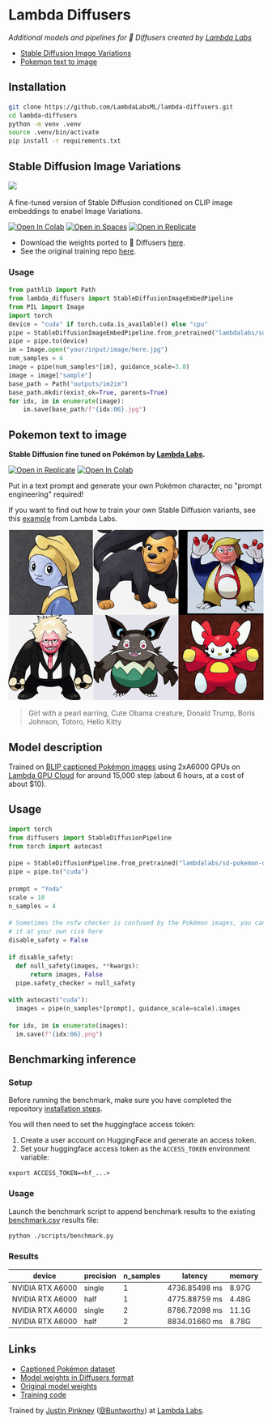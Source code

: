 # Lambda Diffusers

_Additional models and pipelines for 🤗 Diffusers created by [Lambda Labs](https://lambdalabs.com/)_

- [Stable Diffusion Image Variations](#stable-diffusion-image-variations)
- [Pokemon text to image](#pokemon-text-to-image)

## Installation

```bash
git clone https://github.com/LambdaLabsML/lambda-diffusers.git
cd lambda-diffusers
python -m venv .venv
source .venv/bin/activate
pip install -r requirements.txt
```

## Stable Diffusion Image Variations

![](https://raw.githubusercontent.com/justinpinkney/stable-diffusion/main/assets/im-vars-thin.jpg)

A fine-tuned version of Stable Diffusion conditioned on CLIP image embeddings to enabel Image Variations.

[![Open In Colab](https://colab.research.google.com/assets/colab-badge.svg)](https://colab.research.google.com/drive/1JqNbI_kDq_Gth2MIYdsphgNgyGIJxBgB?usp=sharing)
[![Open in Spaces](https://img.shields.io/badge/%F0%9F%A4%97-Open%20in%20Spaces-orange)](https://huggingface.co/spaces/lambdalabs/stable-diffusion-image-variations)
[![Open in Replicate](https://img.shields.io/badge/%F0%9F%9A%80-Open%20in%20Replicate-%23fff891)](https://replicate.com/lambdal/stable-diffusion-image-variation)

- Download the weights ported to 🤗 Diffusers [here](https://huggingface.co/lambdalabs/sd-image-variations-diffusers).
- See the original training repo [here](https://github.com/justinpinkney/stable-diffusion).

### Usage

```python
from pathlib import Path
from lambda_diffusers import StableDiffusionImageEmbedPipeline
from PIL import Image
import torch
device = "cuda" if torch.cuda.is_available() else "cpu"
pipe = StableDiffusionImageEmbedPipeline.from_pretrained("lambdalabs/sd-image-variations-diffusers")
pipe = pipe.to(device)
im = Image.open("your/input/image/here.jpg")
num_samples = 4
image = pipe(num_samples*[im], guidance_scale=3.0)
image = image["sample"]
base_path = Path("outputs/im2im")
base_path.mkdir(exist_ok=True, parents=True)
for idx, im in enumerate(image):
    im.save(base_path/f"{idx:06}.jpg")
```

## Pokemon text to image

__Stable Diffusion fine tuned on Pokémon by [Lambda Labs](https://lambdalabs.com/).__

[![Open in Replicate](https://img.shields.io/badge/%F0%9F%9A%80-Open%20in%20Replicate-%23fff891)](https://replicate.com/lambdal/text-to-pokemon)
[![Open In Colab](https://colab.research.google.com/assets/colab-badge.svg)](https://colab.research.google.com/github/LambdaLabsML/lambda-diffusers/blob/main/notebooks/pokemon_demo.ipynb)

Put in a text prompt and generate your own Pokémon character, no "prompt engineering" required!

If you want to find out how to train your own Stable Diffusion variants, see this [example](https://github.com/LambdaLabsML/examples/tree/main/stable-diffusion-finetuning) from Lambda Labs.

![](https://raw.githubusercontent.com/LambdaLabsML/examples/main/stable-diffusion-finetuning/README_files/montage.jpg)

> Girl with a pearl earring, Cute Obama creature, Donald Trump, Boris Johnson, Totoro, Hello Kitty

## Model description

Trained on [BLIP captioned Pokémon images](https://huggingface.co/datasets/lambdalabs/pokemon-blip-captions) using 2xA6000 GPUs on [Lambda GPU Cloud](https://lambdalabs.com/service/gpu-cloud) for around 15,000 step (about 6 hours, at a cost of about $10).

## Usage


```python
import torch
from diffusers import StableDiffusionPipeline
from torch import autocast

pipe = StableDiffusionPipeline.from_pretrained("lambdalabs/sd-pokemon-diffusers", torch_dtype=torch.float16)  
pipe = pipe.to("cuda")

prompt = "Yoda"
scale = 10
n_samples = 4

# Sometimes the nsfw checker is confused by the Pokémon images, you can disable
# it at your own risk here
disable_safety = False

if disable_safety:
  def null_safety(images, **kwargs):
      return images, False
  pipe.safety_checker = null_safety

with autocast("cuda"):
  images = pipe(n_samples*[prompt], guidance_scale=scale).images

for idx, im in enumerate(images):
  im.save(f"{idx:06}.png")
```

## Benchmarking inference

### Setup

Before running the benchmark, make sure you have completed the repository [installation steps](#installation).

You will then need to set the huggingface access token:
1. Create a user account on HuggingFace and generate an access token.
2. Set your huggingface access token as the `ACCESS_TOKEN` environment variable:
```
export ACCESS_TOKEN=<hf_...>
```

### Usage

Launch the benchmark script to append benchmark results to the existing [benchmark.csv](./benchmark.csv) results file:
```
python ./scripts/benchmark.py
```

### Results

|device          |precision|n_samples|latency      |memory|
|----------------|---------|---------|-------------|------|
|NVIDIA RTX A6000|single   |1        |4736.85498 ms|8.97G |
|NVIDIA RTX A6000|half     |1        |4775.88759 ms|4.48G |
|NVIDIA RTX A6000|single   |2        |8786.72098 ms|11.1G |
|NVIDIA RTX A6000|half     |2        |8834.01660 ms|8.78G |


## Links

- [Captioned Pokémon dataset](https://huggingface.co/datasets/lambdalabs/pokemon-blip-captions)
- [Model weights in Diffusers format](https://huggingface.co/lambdalabs/sd-pokemon-diffusers)
- [Original model weights](https://huggingface.co/justinpinkney/pokemon-stable-diffusion)
- [Training code](https://github.com/justinpinkney/stable-diffusion)

Trained by [Justin Pinkney](justinpinkney.com) ([@Buntworthy](https://twitter.com/Buntworthy)) at [Lambda Labs](https://lambdalabs.com/).

